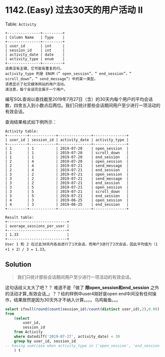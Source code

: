 # 1142.\(Easy\) 过去30天的用户活动 II

Table: `Activity`

```text
+---------------+---------+
| Column Name   | Type    |
+---------------+---------+
| user_id       | int     |
| session_id    | int     |
| activity_date | date    |
| activity_type | enum    |
+---------------+---------+
该表没有主键，它可能有重复的行。
activity_type 列是 ENUM（“ open_session”，“ end_session”，“ scroll_down”，“ send_message”）中的某一类型。
该表显示了社交媒体网站的用户活动。
请注意，每个会话完全属于一个用户。
```

编写SQL查询以查找截至2019年7月27日（含）的30天内每个用户的平均会话数，四舍五入到小数点后两位。我们只统计那些会话期间用户至少进行一项活动的有效会话。

查询结果格式如下例所示：

```text
Activity table:
+---------+------------+---------------+---------------+
| user_id | session_id | activity_date | activity_type |
+---------+------------+---------------+---------------+
| 1       | 1          | 2019-07-20    | open_session  |
| 1       | 1          | 2019-07-20    | scroll_down   |
| 1       | 1          | 2019-07-20    | end_session   |
| 2       | 4          | 2019-07-20    | open_session  |
| 2       | 4          | 2019-07-21    | send_message  |
| 2       | 4          | 2019-07-21    | end_session   |
| 3       | 2          | 2019-07-21    | open_session  |
| 3       | 2          | 2019-07-21    | send_message  |
| 3       | 2          | 2019-07-21    | end_session   |
| 3       | 5          | 2019-07-21    | open_session  |
| 3       | 5          | 2019-07-21    | scroll_down   |
| 3       | 5          | 2019-07-21    | end_session   |
| 4       | 3          | 2019-06-25    | open_session  |
| 4       | 3          | 2019-06-25    | end_session   |
+---------+------------+---------------+---------------+

Result table:
+---------------------------+ 
| average_sessions_per_user |
+---------------------------+ 
| 1.33                      |
+---------------------------+ 
User 1 和 2 在过去30天内各自进行了1次会话，而用户3进行了2次会话，因此平均值为（1 +1 + 2）/ 3 = 1.33。
```

## Solution

> 我们只统计那些会话期间用户至少进行一项活动的有效会话。

这句话歧义太大了吧？？ 难道不是「做了 **除open\_session和end\_session** 之外的活动才算_有效会话_」？？给的样例中user4刚好是open end中间没有任何操作，结果居然是因为30天外才不纳入计算。。。。乌鸡鲅鱼。。。

```sql
select ifnull(round(count(session_id)/count(distinct user_id),2),0.00) average_sessions_per_user
from 
    (select 
        user_id,
        session_id
    from Activity
    where datediff('2019-07-27', activity_date) < 30
    group by user_id, session_id
-- having sum(case when activity_type in ('open_session', 'end_session') then 0 else 1 end)>0 
    ) t
```

